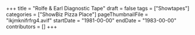 +++
title = "Rolfe & Earl Diagnostic Tape"
draft = false
tags = ["Showtapes"]
categories = ["ShowBiz Pizza Place"]
pageThumbnailFile = "ikjmknifrfrg4.avif"
startDate = "1981-00-00"
endDate = "1983-00-00"
contributors = []
+++

